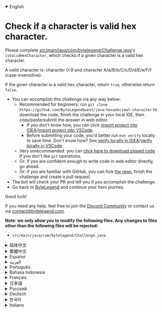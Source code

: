 <details open='true'>
<summary>English</summary>

# Check if a character is valid hex character.

Please complete [src/main/java/com/bytelegend/Challenge.java](https://github.com/ByteLegendQuest/java-hexadecimal-character/blob/main/src/main/java/com/bytelegend/Challenge.java)'s `isValidHexCharacter`, which checks if a given character is a valid hex character.

A valid character is: character 0-9 and character A/a/B/b/C/c/D/d/E/e/F/f (case-insensitive).

If the given character is a valid hex character, return `true`, otherwise return `false`.


- You can accomplish this challenge via any way below:
  - Recommended for beginners: run `git clone https://github.com/ByteLegendQuest/java-hexadecimal-character` to download the code,
    finish the challenge in your local IDE, then copy/paste/submit the answer in web editor.
    - If you don't know how, you can click [import project into IDEA](https://github.com/ByteLegendQuest/java-hexadecimal-character/blob/main/docs/en/clone-and-import.md)/[import project into VSCode](https://github.com/ByteLegendQuest/java-hexadecimal-character/blob/main/docs/en/clone-and-import-into-vscode.md).
    - Before submitting your code, you'd better run `mvn verify` locally to save time. Don't know how? See [verify locally in IDEA](https://github.com/ByteLegendQuest/java-hexadecimal-character/blob/main/docs/en/run-mvn-verify-idea.md)/[verify locally in VSCode](https://github.com/ByteLegendQuest/java-hexadecimal-character/blob/main/docs/en/run-mvn-verify-vscode.md).
  - Very unrecommended: you can [click here to download zipped code](https://codeload.github.com/ByteLegendQuest/java-hexadecimal-character/zip/refs/heads/main) if you don't like `git` operations.
  - Or: if you are confident enough to write code in web editor directly, go ahead.
  - Or: if you are familiar with GitHub, you can fork [the repo](https://github.com/ByteLegendQuest/java-hexadecimal-character), finish the challenge and create a pull request.
- The bot will check your PR and tell you if you accomplish the challenge.
- Go back to [ByteLegend](https://bytelegend.com) and continue your hero journey.

Good luck!

If you need any help, feel free to join the [Discord Community](https://discord.gg/35RreUUGWt) or contact us via [contact@bytelegend.com](mailto:contact@bytelegend.com).

**Note: we only allow you to modify the following files.
Any changes to files other than the following files will be rejected:**

- `src/main/java/com/bytelegend/Challenge.java`

</details>

<details>
<summary>简体中文</summary>

# 判断一个字符是不是十六进制字符

请完成[src/main/java/com/bytelegend/Challenge.java](https://github.com/ByteLegendQuest/java-hexadecimal-character/blob/main/src/main/java/com/bytelegend/Challenge.java)中的`isValidHexCharacter`方法，判断一个给定字符是不是合法的十六进制字符。

一个合法的十六进制字符是：字符0-9，以及字符A/a/B/b/C/c/D/d/E/e/F/f （大小写都是合法的）。

若给定的字符是一个合法的十六进制字符，返回`true`，否则返回`false`。


- 你可以使用以下任意一种方法完成挑战：
  - 初学者推荐：运行`git clone https://git.bytelegend.com/ByteLegendQuest/java-hexadecimal-character`将代码下载到本地，在本地使用IDE调试完成后复制到网页编辑器里提交。
    - 如果你不知道怎么做，可以点击[导入IDEA](https://github.com/ByteLegendQuest/java-hexadecimal-character/blob/main/docs/zh_hans/clone-and-import.md)/[导入VSCode](https://github.com/ByteLegendQuest/java-hexadecimal-character/blob/main/docs/zh_hans/clone-and-import-into-vscode.md)。
    - 在提交之前，你最好先在本地运行`mvn verify`验证一下答案，以节约时间。不知道如何做？请查看[在IDEA中本地验证](https://github.com/ByteLegendQuest/java-hexadecimal-character/blob/main/docs/zh_hans/run-mvn-verify-idea.md)/[在VSCode中本地验证](https://github.com/ByteLegendQuest/java-hexadecimal-character/blob/main/docs/zh_hans/run-mvn-verify-vscode.md)。
  - 非常不推荐：如果你实在不喜欢`git`命令行操作，你可以[点击这里直接下载打包好的代码](https://ghcodeload.bytelegend.com/ByteLegendQuest/java-hexadecimal-character/zip/refs/heads/main)。
  - 或者：如果你非常自信不需要下载代码到本地调试，可以使用网页编辑器直接提交。
  - 或者：如果你对GitHub非常熟悉，你可以fork[这个仓库](https://github.com/ByteLegendQuest/java-hexadecimal-character)、完成挑战后，创建一个Pull Request。
- 机器人将会检查你的答案，告诉你你是否通过了挑战。
- 回到[字节传说](https://bytelegend.com)，然后继续你的英雄旅程。

祝你好运！

如果你需要任何帮助，欢迎加入官方玩家QQ群（在[首页](https://bytelegend.com)右下角的`联系 & 关于`菜单里可以找到入群方式）或者[Discord社区](https://discord.gg/PvmqK3hF)，或email至[contact@bytelegend.com](mailto:contact@bytelegend.com)。

**注意：我们只允许您修改以下文件，任何对其他文件的修改都会被拒绝：**

- `src/main/java/com/bytelegend/Challenge.java`

</details>

<details>
<summary>繁體中文</summary>

檢查字符是否為有效的十六進製字符。
=================

請完成[src/main/java/com/bytelegend/Challenge.java](https://github.com/ByteLegendQuest/java-hexadecimal-character/blob/main/src/main/java/com/bytelegend/Challenge.java)的`isValidHexCharacter` ，它檢查給定字符是否是有效的十六進製字符。

有效字符是：字符 0-9 和字符 A/a/B/b/C/c/D/d/E/e/F/f（不區分大小寫）。

如果給定字符是有效的十六進製字符，則返回`true` ，否則返回`false` 。

-   您可以通過以下任何方式完成此挑戰：
    -   建議初學者：運行`git clone https://github.com/ByteLegendQuest/java-hexadecimal-character`下載代碼，在本地 IDE 中完成挑戰，然後在 Web 編輯器中復制/粘貼/提交答案。
        -   如果你不知道怎麼做，你可以點擊[import project into IDEA](https://github.com/ByteLegendQuest/java-hexadecimal-character/blob/main/docs/en/clone-and-import.md) / [import project into VSCode](https://github.com/ByteLegendQuest/java-hexadecimal-character/blob/main/docs/en/clone-and-import-into-vscode.md) 。
        -   在提交代碼之前，您最好在本地運行`mvn verify`以節省時間。不知道怎麼樣？請參閱[在 IDEA](https://github.com/ByteLegendQuest/java-hexadecimal-character/blob/main/docs/en/run-mvn-verify-idea.md) [中進行本地驗證/在 VSCode 中進行本地驗證](https://github.com/ByteLegendQuest/java-hexadecimal-character/blob/main/docs/en/run-mvn-verify-vscode.md)。
    -   非常不推薦：如果你不喜歡`git`操作，可以[點擊這裡下載壓縮代碼](https://codeload.github.com/ByteLegendQuest/java-hexadecimal-character/zip/refs/heads/main)。
    -   或者：如果您有足夠的信心直接在 Web 編輯器中編寫代碼，請繼續。
    -   或者：如果你熟悉 GitHub，你可以 fork[倉庫](https://github.com/ByteLegendQuest/java-hexadecimal-character)，完成挑戰並創建一個拉取請求。
-   機器人會檢查你的 PR 並告訴你是否完成了挑戰。
-   回到[ByteLegend](https://bytelegend.com)繼續你的英雄之旅。

祝你好運！

如果您需要任何幫助，請隨時加入[Discord 社區](https://discord.gg/35RreUUGWt)或通過[contact@bytelegend.com](mailto:contact@bytelegend.com)聯繫我們。

**注意：我們只允許您修改以下文件。對以下文件以外的文件的任何更改都將被拒絕：**

-   `src/main/java/com/bytelegend/Challenge.java`
</details>

<details>
<summary>Español</summary>

Compruebe si un carácter es un carácter hexadecimal válido.
===========================================================

Complete [src/main/java/com/bytelegend/Challenge.java](https://github.com/ByteLegendQuest/java-hexadecimal-character/blob/main/src/main/java/com/bytelegend/Challenge.java) 's `isValidHexCharacter` , que verifica si un carácter dado es un carácter hexadecimal válido.

Un carácter válido es: carácter 0-9 y carácter A/a/B/b/C/c/D/d/E/e/F/f (sin distinción entre mayúsculas y minúsculas).

Si el carácter dado es un carácter hexadecimal válido, devuelve `true` , de lo contrario, devuelve `false` .

-   Puede lograr este desafío de cualquier manera a continuación:
    -   Recomendado para principiantes: ejecute `git clone https://github.com/ByteLegendQuest/java-hexadecimal-character` para descargar el código, finalice el desafío en su IDE local, luego copie/pegue/envíe la respuesta en el editor web.
        -   Si no sabe cómo hacerlo, puede hacer clic en [importar proyecto a IDEA](https://github.com/ByteLegendQuest/java-hexadecimal-character/blob/main/docs/en/clone-and-import.md) / [importar proyecto a VSCode](https://github.com/ByteLegendQuest/java-hexadecimal-character/blob/main/docs/en/clone-and-import-into-vscode.md) .
        -   Antes de enviar su código, es mejor que ejecute `mvn verify` localmente para ahorrar tiempo. ¿No sabes cómo? Ver [verificar localmente en IDEA](https://github.com/ByteLegendQuest/java-hexadecimal-character/blob/main/docs/en/run-mvn-verify-idea.md) / [verificar localmente en VSCode](https://github.com/ByteLegendQuest/java-hexadecimal-character/blob/main/docs/en/run-mvn-verify-vscode.md) .
    -   Muy poco recomendado: puede [hacer clic aquí para descargar el código comprimido](https://codeload.github.com/ByteLegendQuest/java-hexadecimal-character/zip/refs/heads/main) si no le gustan las operaciones de `git` .
    -   O: si tiene la confianza suficiente para escribir código en el editor web directamente, adelante.
    -   O: si está familiarizado con GitHub, puede bifurcar [el repositorio](https://github.com/ByteLegendQuest/java-hexadecimal-character) , finalizar el desafío y crear una solicitud de extracción.
-   El bot verificará tu PR y te dirá si logras el desafío.
-   Regrese a [ByteLegend](https://bytelegend.com) y continúe su viaje de héroe.

¡Buena suerte!

Si necesita ayuda, no dude en unirse a la [comunidad de Discord](https://discord.gg/35RreUUGWt) o contáctenos a través de [contact@bytelegend.com](mailto:contact@bytelegend.com) .

**Nota: solo le permitimos modificar los siguientes archivos. Cualquier cambio en los archivos que no sean los siguientes archivos será rechazado:**

-   `src/main/java/com/bytelegend/Challenge.java`
</details>

<details>
<summary>العربية</summary>

تحقق مما إذا كان الحرف هو حرف سداسي عشري صالح.
==============================================

يُرجى إكمال [src / main / java / com / bytelegend / Challenge.java](https://github.com/ByteLegendQuest/java-hexadecimal-character/blob/main/src/main/java/com/bytelegend/Challenge.java) `isValidHexCharacter` ، والتي تتحقق مما إذا كان الحرف المحدد حرفًا سداسي عشري صالحًا.

الحرف الصالح هو: الحرف 0-9 والحرف A / a / B / b / C / c / D / d / E / e / F / f (غير حساس لحالة الأحرف).

إذا كان الحرف المحدد حرفًا سداسي عشري صالحًا ، فارجع إلى " `true` " ، وإلا أرجع " `false` ".

-   يمكنك إنجاز هذا التحدي بأي طريقة أدناه:
    -   موصى به للمبتدئين: قم بتشغيل `git clone https://github.com/ByteLegendQuest/java-hexadecimal-character` لتنزيل الكود ، وإنهاء التحدي في IDE المحلي الخاص بك ، ثم نسخ / لصق / إرسال الإجابة في محرر الويب.
        -   إذا كنت لا تعرف كيف يمكنك النقر فوق [استيراد مشروع إلى IDEA](https://github.com/ByteLegendQuest/java-hexadecimal-character/blob/main/docs/en/clone-and-import.md) / [استيراد مشروع إلى VSCode](https://github.com/ByteLegendQuest/java-hexadecimal-character/blob/main/docs/en/clone-and-import-into-vscode.md) .
        -   قبل إرسال التعليمات البرمجية الخاصة بك ، من الأفضل تشغيل `mvn verify` محليًا لتوفير الوقت. لا أعرف كيف؟ انظر [التحقق محليًا في IDEA](https://github.com/ByteLegendQuest/java-hexadecimal-character/blob/main/docs/en/run-mvn-verify-idea.md) / [تحقق محليًا في VSCode](https://github.com/ByteLegendQuest/java-hexadecimal-character/blob/main/docs/en/run-mvn-verify-vscode.md) .
    -   غير موصى به على الإطلاق: يمكنك [النقر هنا لتنزيل رمز مضغوط](https://codeload.github.com/ByteLegendQuest/java-hexadecimal-character/zip/refs/heads/main) إذا كنت لا تحب عمليات `git` .
    -   أو: إذا كنت واثقًا بدرجة كافية من كتابة التعليمات البرمجية في محرر الويب مباشرةً ، فابدأ.
    -   أو: إذا كنت معتادًا على GitHub ، فيمكنك تفرع [الريبو](https://github.com/ByteLegendQuest/java-hexadecimal-character) وإنهاء التحدي وإنشاء طلب سحب.
-   سيتحقق الروبوت من العلاقات العامة الخاصة بك ويخبرك إذا أنجزت التحدي.
-   ارجع إلى [ByteLegend وتابع](https://bytelegend.com) رحلة بطلك.

حظ سعيد!

إذا كنت بحاجة إلى أي مساعدة ، فلا تتردد في الانضمام إلى [مجتمع Discord](https://discord.gg/35RreUUGWt) أو الاتصال بنا عبر [contact@bytelegend.com](mailto:contact@bytelegend.com) .

**ملاحظة: نسمح لك فقط بتعديل الملفات التالية. سيتم رفض أي تغييرات يتم إجراؤها على الملفات بخلاف الملفات التالية:**

-   `src/main/java/com/bytelegend/Challenge.java`
</details>

<details>
<summary>Português</summary>

Verifique se um caractere é um caractere hexadecimal válido.
============================================================

Preencha o `isValidHexCharacter` de [src/main/java/com/bytelegend/Challenge.java](https://github.com/ByteLegendQuest/java-hexadecimal-character/blob/main/src/main/java/com/bytelegend/Challenge.java) , que verifica se um determinado caractere é um caractere hexadecimal válido.

Um caractere válido é: caractere 0-9 e caractere A/a/B/b/C/c/D/d/E/e/F/f (não diferencia maiúsculas de minúsculas).

Se o caractere fornecido for um caractere hexadecimal válido, retorne `true` , caso contrário, retorne `false` .

-   Você pode realizar este desafio de qualquer maneira abaixo:
    -   Recomendado para iniciantes: execute `git clone https://github.com/ByteLegendQuest/java-hexadecimal-character` para baixar o código, termine o desafio em seu IDE local e copie/cole/envie a resposta no editor da web.
        -   Se você não sabe como, você pode clicar em [import project into IDEA](https://github.com/ByteLegendQuest/java-hexadecimal-character/blob/main/docs/en/clone-and-import.md) / [import project into VSCode](https://github.com/ByteLegendQuest/java-hexadecimal-character/blob/main/docs/en/clone-and-import-into-vscode.md) .
        -   Antes de enviar seu código, é melhor você executar `mvn verify` localmente para economizar tempo. Não sei como? Consulte [verificar localmente em IDEA](https://github.com/ByteLegendQuest/java-hexadecimal-character/blob/main/docs/en/run-mvn-verify-idea.md) / [verificar localmente em VSCode](https://github.com/ByteLegendQuest/java-hexadecimal-character/blob/main/docs/en/run-mvn-verify-vscode.md) .
    -   Muito não recomendado: você pode [clicar aqui para baixar o código zipado](https://codeload.github.com/ByteLegendQuest/java-hexadecimal-character/zip/refs/heads/main) se não gostar das operações do `git` .
    -   Ou: se você estiver confiante o suficiente para escrever código diretamente no editor da web, vá em frente.
    -   Ou: se você estiver familiarizado com o GitHub, você pode bifurcar [o repo](https://github.com/ByteLegendQuest/java-hexadecimal-character) , finalizar o desafio e criar um pull request.
-   O bot verificará seu PR e informará se você cumprir o desafio.
-   Volte para [ByteLegend](https://bytelegend.com) e continue sua jornada de herói.

Boa sorte!

Se precisar de ajuda, sinta-se à vontade para se juntar à [Comunidade Discord](https://discord.gg/35RreUUGWt) ou entre em contato conosco via [contact@bytelegend.com](mailto:contact@bytelegend.com) .

**Nota: só permitimos que você modifique os seguintes arquivos. Quaisquer alterações em arquivos que não sejam os arquivos a seguir serão rejeitadas:**

-   `src/main/java/com/bytelegend/Challenge.java`
</details>

<details>
<summary>Bahasa Indonesia</summary>

Periksa apakah karakter adalah karakter hex yang valid.
=======================================================

Harap lengkapi `isValidHexCharacter` dari [src/main/java/com/bytelegend/Challenge.java](https://github.com/ByteLegendQuest/java-hexadecimal-character/blob/main/src/main/java/com/bytelegend/Challenge.java) , yang memeriksa apakah karakter yang diberikan adalah karakter hex yang valid.

Karakter yang valid adalah: karakter 0-9 dan karakter A/a/B/b/C/c/D/d/E/e/F/f (peka huruf besar-kecil).

Jika karakter yang diberikan adalah karakter hex yang valid, kembalikan `true` , jika tidak, kembalikan `false` .

-   Anda dapat menyelesaikan tantangan ini melalui cara apa pun di bawah ini:
    -   Direkomendasikan untuk pemula: jalankan `git clone https://github.com/ByteLegendQuest/java-hexadecimal-character` untuk mengunduh kode, selesaikan tantangan di IDE lokal Anda, lalu salin/tempel/kirim jawabannya di editor web.
        -   Jika Anda tidak tahu caranya, Anda bisa mengklik [import project into IDEA](https://github.com/ByteLegendQuest/java-hexadecimal-character/blob/main/docs/en/clone-and-import.md) / [import project into VSCode](https://github.com/ByteLegendQuest/java-hexadecimal-character/blob/main/docs/en/clone-and-import-into-vscode.md) .
        -   Sebelum mengirimkan kode Anda, Anda sebaiknya menjalankan `mvn verify` secara lokal untuk menghemat waktu. Tidak tahu bagaimana? Lihat [verifikasi secara lokal di IDEA](https://github.com/ByteLegendQuest/java-hexadecimal-character/blob/main/docs/en/run-mvn-verify-idea.md) / [verifikasi secara lokal di VSCode](https://github.com/ByteLegendQuest/java-hexadecimal-character/blob/main/docs/en/run-mvn-verify-vscode.md) .
    -   Sangat tidak direkomendasikan: Anda dapat [mengklik di sini untuk mengunduh kode zip](https://codeload.github.com/ByteLegendQuest/java-hexadecimal-character/zip/refs/heads/main) jika Anda tidak menyukai operasi `git` .
    -   Atau: jika Anda cukup percaya diri untuk menulis kode di editor web secara langsung, silakan.
    -   Atau: jika Anda terbiasa dengan GitHub, Anda dapat melakukan fork [repo](https://github.com/ByteLegendQuest/java-hexadecimal-character) , menyelesaikan tantangan, dan membuat permintaan tarik.
-   Bot akan memeriksa PR Anda dan memberi tahu Anda jika Anda menyelesaikan tantangan.
-   Kembali ke [ByteLegend](https://bytelegend.com) dan lanjutkan perjalanan pahlawan Anda.

Semoga beruntung!

Jika Anda memerlukan bantuan, jangan ragu untuk bergabung dengan [Komunitas Discord](https://discord.gg/35RreUUGWt) atau hubungi kami melalui [contact@bytelegend.com](mailto:contact@bytelegend.com) .

**Catatan: kami hanya mengizinkan Anda untuk mengubah file berikut. Setiap perubahan pada file selain file berikut akan ditolak:**

-   `src/main/java/com/bytelegend/Challenge.java`
</details>

<details>
<summary>Français</summary>

Vérifiez si un caractère est un caractère hexadécimal valide.
=============================================================

Veuillez compléter `isValidHexCharacter` de [src/main/java/com/bytelegend/Challenge.java](https://github.com/ByteLegendQuest/java-hexadecimal-character/blob/main/src/main/java/com/bytelegend/Challenge.java) , qui vérifie si un caractère donné est un caractère hexadécimal valide.

Un caractère valide est : le caractère 0-9 et le caractère A/a/B/b/C/c/D/d/E/e/F/f (insensible à la casse).

Si le caractère donné est un caractère hexadécimal valide, renvoie `true` , sinon renvoie `false` .

-   Vous pouvez accomplir ce défi de n'importe quelle manière ci-dessous:
    -   Recommandé pour les débutants : exécutez `git clone https://github.com/ByteLegendQuest/java-hexadecimal-character` pour télécharger le code, terminez le défi dans votre IDE local, puis copiez/collez/soumettez la réponse dans l'éditeur Web.
        -   Si vous ne savez pas comment, vous pouvez cliquer sur [importer le projet dans IDEA](https://github.com/ByteLegendQuest/java-hexadecimal-character/blob/main/docs/en/clone-and-import.md) / [importer le projet dans VSCode](https://github.com/ByteLegendQuest/java-hexadecimal-character/blob/main/docs/en/clone-and-import-into-vscode.md) .
        -   Avant de soumettre votre code, vous feriez mieux d'exécuter `mvn verify` localement pour gagner du temps. Vous ne savez pas comment ? Voir [vérifier localement dans IDEA](https://github.com/ByteLegendQuest/java-hexadecimal-character/blob/main/docs/en/run-mvn-verify-idea.md) / [vérifier localement dans VSCode](https://github.com/ByteLegendQuest/java-hexadecimal-character/blob/main/docs/en/run-mvn-verify-vscode.md) .
    -   Très déconseillé : vous pouvez [cliquer ici pour télécharger le code compressé](https://codeload.github.com/ByteLegendQuest/java-hexadecimal-character/zip/refs/heads/main) si vous n'aimez pas les opérations `git` .
    -   Ou : si vous êtes suffisamment confiant pour écrire du code directement dans l'éditeur Web, continuez.
    -   Ou : si vous êtes familier avec GitHub, vous pouvez forker [le dépôt](https://github.com/ByteLegendQuest/java-hexadecimal-character) , terminer le défi et créer une demande d'extraction.
-   Le bot vérifiera votre PR et vous dira si vous accomplissez le défi.
-   Retournez à [ByteLegend](https://bytelegend.com) et continuez votre voyage de héros.

Bonne chance!

Si vous avez besoin d'aide, n'hésitez pas à rejoindre la [communauté Discord](https://discord.gg/35RreUUGWt) ou à nous contacter via [contact@bytelegend.com](mailto:contact@bytelegend.com) .

**Remarque : nous vous autorisons uniquement à modifier les fichiers suivants. Toute modification de fichiers autres que les fichiers suivants sera rejetée :**

-   `src/main/java/com/bytelegend/Challenge.java`
</details>

<details>
<summary>日本語</summary>

文字が有効な16進文字であるかどうかを確認してください。
============================

[src / main / java / com / bytelegend / Challenge.java](https://github.com/ByteLegendQuest/java-hexadecimal-character/blob/main/src/main/java/com/bytelegend/Challenge.java)の`isValidHexCharacter`を完了してください。これにより、指定された文字が有効な16進文字であるかどうかがチェックされます。

有効な文字は次のとおりです。文字0〜9および文字A / a / B / b / C / c / D / d / E / e / F / f（大文字と小文字は区別されません）。

指定された文字が有効な16進文字である場合は、 `true`を返し、そうでない場合は`false`を返します。

-   この課題は、以下のいずれかの方法で達成できます。
    -   初心者に推奨： `git clone https://github.com/ByteLegendQuest/java-hexadecimal-character`を実行してコードをダウンロードし、ローカルIDEでチャレンジを終了してから、Webエディターで回答をコピー/貼り付け/送信します。
        -   方法がわからない場合は、\[ [プロジェクトをIDEAにインポート](https://github.com/ByteLegendQuest/java-hexadecimal-character/blob/main/docs/en/clone-and-import.md)\]/\[ [プロジェクトをVSCodeにインポート](https://github.com/ByteLegendQuest/java-hexadecimal-character/blob/main/docs/en/clone-and-import-into-vscode.md)\]をクリックできます。
        -   コードを送信する前に、時間を節約するためにローカルで`mvn verify`実行することをお勧めします。方法がわかりませんか？ [IDEAでローカルに](https://github.com/ByteLegendQuest/java-hexadecimal-character/blob/main/docs/en/run-mvn-verify-idea.md)[検証する/VSCodeでローカルに](https://github.com/ByteLegendQuest/java-hexadecimal-character/blob/main/docs/en/run-mvn-verify-vscode.md)検証するを参照してください。
    -   非常に推奨されていません`git`操作が気に入らない場合は、 [ここをクリックしてzipコードをダウンロード](https://codeload.github.com/ByteLegendQuest/java-hexadecimal-character/zip/refs/heads/main)できます。
    -   または：Webエディターで直接コードを記述できる自信がある場合は、先に進んでください。
    -   または：GitHubに精通している場合は[、リポジトリ](https://github.com/ByteLegendQuest/java-hexadecimal-character)をフォークしてチャレンジを終了し、プルリクエストを作成できます。
-   ボットはPRをチェックし、チャレンジを達成したかどうかを通知します。
-   [ByteLegend](https://bytelegend.com)に戻り、ヒーローの旅を続けてください。

幸運を！

ヘルプが必要な場合は、 [Discordコミュニティ](https://discord.gg/35RreUUGWt)に参加するか、contact [@bytelegend.com](mailto:contact@bytelegend.com)からお問い合わせください。

**注：変更できるのは次のファイルのみです。次のファイル以外のファイルへの変更は拒否されます。**

-   `src/main/java/com/bytelegend/Challenge.java`
</details>

<details>
<summary>Русский</summary>

Проверьте, является ли символ допустимым шестнадцатеричным символом.
====================================================================

Пожалуйста, заполните [src/main/java/com/bytelegend/Challenge.java](https://github.com/ByteLegendQuest/java-hexadecimal-character/blob/main/src/main/java/com/bytelegend/Challenge.java) `isValidHexCharacter` , который проверяет, является ли данный символ допустимым шестнадцатеричным символом.

Допустимые символы: символы 0–9 и символы A/a/B/b/C/c/D/d/E/e/F/f (без учета регистра).

Если данный символ является допустимым шестнадцатеричным символом, верните `true` , в противном случае верните `false` .

-   Вы можете выполнить эту задачу любым способом, указанным ниже:
    -   Рекомендуется для начинающих: запустите `git clone https://github.com/ByteLegendQuest/java-hexadecimal-character` , чтобы загрузить код, завершите задание в локальной среде IDE, затем скопируйте/вставьте/отправьте ответ в веб-редакторе.
        -   Если вы не знаете как, вы можете нажать [импортировать проект в IDEA](https://github.com/ByteLegendQuest/java-hexadecimal-character/blob/main/docs/en/clone-and-import.md) / [импортировать проект в VSCode](https://github.com/ByteLegendQuest/java-hexadecimal-character/blob/main/docs/en/clone-and-import-into-vscode.md) .
        -   Перед отправкой кода вам лучше запустить `mvn verify` локально, чтобы сэкономить время. Не знаете как? См. « [Проверить локально в IDEA](https://github.com/ByteLegendQuest/java-hexadecimal-character/blob/main/docs/en/run-mvn-verify-idea.md) / [проверить локально в VSCode»](https://github.com/ByteLegendQuest/java-hexadecimal-character/blob/main/docs/en/run-mvn-verify-vscode.md) .
    -   Крайне не рекомендуется: вы можете [нажать здесь, чтобы загрузить заархивированный код](https://codeload.github.com/ByteLegendQuest/java-hexadecimal-character/zip/refs/heads/main) , если вам не нравятся операции `git` .
    -   Или: если вы достаточно уверены, чтобы писать код напрямую в веб-редакторе, вперед.
    -   Или: если вы знакомы с GitHub, вы можете разветвить [репозиторий](https://github.com/ByteLegendQuest/java-hexadecimal-character) , выполнить задание и создать запрос на включение.
-   Бот проверит ваш PR и сообщит, выполнили ли вы задание.
-   Вернитесь в [ByteLegend](https://bytelegend.com) и продолжайте свое героическое путешествие.

Удачи!

Если вам нужна помощь, присоединяйтесь к [сообществу Discord](https://discord.gg/35RreUUGWt) или свяжитесь с нами по [адресу contact@bytelegend.com](mailto:contact@bytelegend.com) .

**Примечание: мы разрешаем вам изменять только следующие файлы. Любые изменения в файлах, кроме следующих файлов, будут отклонены:**

-   `src/main/java/com/bytelegend/Challenge.java`
</details>

<details>
<summary>Deutsch</summary>

Prüfen Sie, ob ein Zeichen ein gültiges Hexadezimalzeichen ist.
===============================================================

Bitte vervollständigen Sie [src/main/java/com/bytelegend/Challenge.java](https://github.com/ByteLegendQuest/java-hexadecimal-character/blob/main/src/main/java/com/bytelegend/Challenge.java) 's `isValidHexCharacter` , das prüft, ob ein bestimmtes Zeichen ein gültiges Hexadezimalzeichen ist.

Ein gültiges Zeichen ist: Zeichen 0-9 und Zeichen A/a/B/b/C/c/D/d/E/e/F/f (Groß-/Kleinschreibung wird nicht beachtet).

Wenn das angegebene Zeichen ein gültiges Hexadezimalzeichen ist, wird `true` zurückgegeben, andernfalls wird `false` zurückgegeben.

-   Sie können diese Herausforderung auf eine der folgenden Arten meistern:
    -   Empfohlen für Anfänger: Führen Sie `git clone https://github.com/ByteLegendQuest/java-hexadecimal-character` aus, um den Code herunterzuladen, beenden Sie die Herausforderung in Ihrer lokalen IDE und kopieren/fügen Sie dann die Antwort im Web-Editor ein/übermitteln Sie sie.
        -   Wenn Sie nicht wissen wie, können Sie auf [Projekt in IDEA](https://github.com/ByteLegendQuest/java-hexadecimal-character/blob/main/docs/en/clone-and-import.md) [importieren / Projekt in VSCode importieren klicken](https://github.com/ByteLegendQuest/java-hexadecimal-character/blob/main/docs/en/clone-and-import-into-vscode.md) .
        -   Bevor Sie Ihren Code einreichen, sollten Sie `mvn verify` besser lokal ausführen, um Zeit zu sparen. Sie wissen nicht wie? Siehe [Lokal verifizieren in IDEA](https://github.com/ByteLegendQuest/java-hexadecimal-character/blob/main/docs/en/run-mvn-verify-idea.md) / [Lokal verifizieren in VSCode](https://github.com/ByteLegendQuest/java-hexadecimal-character/blob/main/docs/en/run-mvn-verify-vscode.md) .
    -   Sehr nicht zu empfehlen: Sie können [hier klicken, um den gezippten Code herunterzuladen,](https://codeload.github.com/ByteLegendQuest/java-hexadecimal-character/zip/refs/heads/main) wenn Sie `git` -Operationen nicht mögen.
    -   Oder: Wenn Sie sicher genug sind, Code direkt im Web-Editor zu schreiben, fahren Sie fort.
    -   Oder: Wenn Sie sich mit GitHub auskennen, können Sie [das Repo forken](https://github.com/ByteLegendQuest/java-hexadecimal-character) , die Challenge beenden und einen Pull-Request erstellen.
-   Der Bot überprüft Ihre PR und teilt Ihnen mit, ob Sie die Herausforderung meistern.
-   Gehen Sie zurück zu [ByteLegend](https://bytelegend.com) und setzen Sie Ihre Heldenreise fort.

Viel Glück!

Wenn Sie Hilfe benötigen, können Sie sich gerne der [Discord Community](https://discord.gg/35RreUUGWt) anschließen oder uns über [contact@bytelegend.com kontaktieren](mailto:contact@bytelegend.com) .

**Hinweis: Wir erlauben Ihnen nur, die folgenden Dateien zu ändern. Alle Änderungen an anderen Dateien als den folgenden Dateien werden abgelehnt:**

-   `src/main/java/com/bytelegend/Challenge.java`
</details>

<details>
<summary>한국어</summary>

문자가 유효한 16진수 문자인지 확인하십시오.
=========================

주어진 문자가 유효한 16진수 문자인지 확인하는 [src/main/java/com/bytelegend/Challenge.java](https://github.com/ByteLegendQuest/java-hexadecimal-character/blob/main/src/main/java/com/bytelegend/Challenge.java) 의 `isValidHexCharacter` 를 완료하세요.

유효한 문자는 문자 0-9 및 문자 A/a/B/b/C/c/D/d/E/e/F/f(대소문자 구분 안 함)입니다.

주어진 문자가 유효한 16진 문자 `true` 를 반환하고 그렇지 않으면 `false` 를 반환합니다.

-   아래 방법을 통해 이 챌린지를 완료할 수 있습니다.
    -   초보자를 위한 권장 사항: `git clone https://github.com/ByteLegendQuest/java-hexadecimal-character` 를 실행하여 코드를 다운로드하고 로컬 IDE에서 챌린지를 완료한 다음 웹 편집기에서 답변을 복사/붙여넣기/제출합니다.
        -   방법을 모르는 경우 [프로젝트를 IDEA로](https://github.com/ByteLegendQuest/java-hexadecimal-character/blob/main/docs/en/clone-and-import.md) [가져오기 / 프로젝트를 VSCode로 가져](https://github.com/ByteLegendQuest/java-hexadecimal-character/blob/main/docs/en/clone-and-import-into-vscode.md) 오기를 클릭할 수 있습니다.
        -   코드를 제출하기 전에 시간을 절약하기 위해 로컬에서 `mvn verify` 를 실행하는 것이 좋습니다. 방법을 모르십니까? [IDEA에서 로컬로](https://github.com/ByteLegendQuest/java-hexadecimal-character/blob/main/docs/en/run-mvn-verify-idea.md) [확인/VSCode에서 로컬로](https://github.com/ByteLegendQuest/java-hexadecimal-character/blob/main/docs/en/run-mvn-verify-vscode.md) 확인을 참조하세요.
    -   매우 권장하지 않음: `git` 작업이 마음에 들지 않으면 [여기를 클릭하여 압축 코드를 다운로드](https://codeload.github.com/ByteLegendQuest/java-hexadecimal-character/zip/refs/heads/main) 할 수 있습니다.
    -   또는 웹 편집기에서 직접 코드를 작성할 만큼 자신이 있다면 계속 진행하십시오.
    -   또는 GitHub에 익숙하다면 리포지토리를 분기 [하고](https://github.com/ByteLegendQuest/java-hexadecimal-character) 챌린지를 완료하고 풀 요청을 생성할 수 있습니다.
-   봇은 PR을 확인하고 도전 과제를 달성했는지 알려줍니다.
-   [ByteLegend](https://bytelegend.com) 로 돌아가 영웅 여정을 계속하세요.

행운을 빕니다!

도움이 필요하면 언제든지 [Discord 커뮤니티](https://discord.gg/35RreUUGWt) 에 가입하거나 [contact@bytelegend.com](mailto:contact@bytelegend.com) 을 통해 문의하세요.

**참고: 다음 파일만 수정할 수 있습니다. 다음 파일 이외의 파일에 대한 변경 사항은 거부됩니다.**

-   `src/main/java/com/bytelegend/Challenge.java`
</details>

<details>
<summary>Italiano</summary>

Controlla se un carattere è un carattere esadecimale valido.
============================================================

Si prega di completare [src/main/java/com/bytelegend/Challenge.java](https://github.com/ByteLegendQuest/java-hexadecimal-character/blob/main/src/main/java/com/bytelegend/Challenge.java) 's `isValidHexCharacter` , che controlla se un determinato carattere è un carattere esadecimale valido.

Un carattere valido è: carattere 0-9 e carattere A/a/B/b/C/c/D/d/E/e/F/f (senza distinzione tra maiuscole e minuscole).

Se il carattere specificato è un carattere esadecimale valido, restituisce `true` , altrimenti restituisce `false` .

-   Puoi portare a termine questa sfida in qualsiasi modo di seguito:
    -   Consigliato per i principianti: esegui `git clone https://github.com/ByteLegendQuest/java-hexadecimal-character` per scaricare il codice, completa la sfida nel tuo IDE locale, quindi copia/incolla/invia la risposta nell'editor web.
        -   Se non sai come fare, puoi fare clic su [importa progetto in IDEA](https://github.com/ByteLegendQuest/java-hexadecimal-character/blob/main/docs/en/clone-and-import.md) / [importa progetto in VSCode](https://github.com/ByteLegendQuest/java-hexadecimal-character/blob/main/docs/en/clone-and-import-into-vscode.md) .
        -   Prima di inviare il codice, è meglio eseguire `mvn verify` in locale per risparmiare tempo. Non sai come? Vedere [verifica in locale in IDEA](https://github.com/ByteLegendQuest/java-hexadecimal-character/blob/main/docs/en/run-mvn-verify-idea.md) / [verifica in locale in VSCode](https://github.com/ByteLegendQuest/java-hexadecimal-character/blob/main/docs/en/run-mvn-verify-vscode.md) .
    -   Molto sconsigliato: puoi fare [clic qui per scaricare il codice zippato](https://codeload.github.com/ByteLegendQuest/java-hexadecimal-character/zip/refs/heads/main) se non ti piacciono le operazioni `git` .
    -   Oppure: se sei abbastanza sicuro da scrivere il codice direttamente nell'editor web, vai avanti.
    -   Oppure: se hai familiarità con GitHub, puoi eseguire il fork [del repository](https://github.com/ByteLegendQuest/java-hexadecimal-character) , completare la sfida e creare una richiesta pull.
-   Il bot controllerà il tuo PR e ti dirà se hai superato la sfida.
-   Torna a [ByteLegend](https://bytelegend.com) e continua il tuo viaggio da eroe.

Buona fortuna!

Se hai bisogno di aiuto, non esitare a unirti alla [community di Discord](https://discord.gg/35RreUUGWt) o contattaci tramite [contact@bytelegend.com](mailto:contact@bytelegend.com) .

**Nota: ti permettiamo solo di modificare i seguenti file. Eventuali modifiche ai file diversi dai seguenti file verranno rifiutate:**

-   `src/main/java/com/bytelegend/Challenge.java`
</details>
